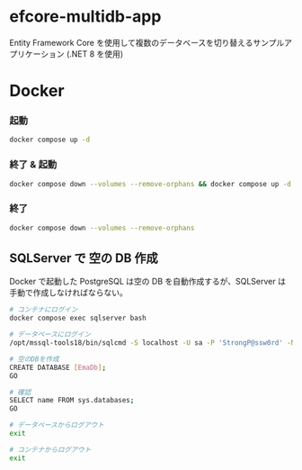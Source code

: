 # efcore-multidb-app

Entity Framework Core を使用して複数のデータベースを切り替えるサンプルアプリケーション (.NET 8 を使用)

# Docker

### 起動

```bash
docker compose up -d
```

### 終了 & 起動

```bash
docker compose down --volumes --remove-orphans && docker compose up -d
```

### 終了

```bash
docker compose down --volumes --remove-orphans
```

## SQLServer で 空の DB 作成

Docker で起動した PostgreSQL は空の DB を自動作成するが、SQLServer は手動で作成しなければならない。

```bash
# コンテナにログイン
docker compose exec sqlserver bash

# データベースにログイン
/opt/mssql-tools18/bin/sqlcmd -S localhost -U sa -P 'StrongP@ssw0rd' -N -C

# 空のDBを作成
CREATE DATABASE [EmaDb];
GO

# 確認
SELECT name FROM sys.databases;
GO

# データベースからログアウト
exit

# コンテナからログアウト
exit
```
